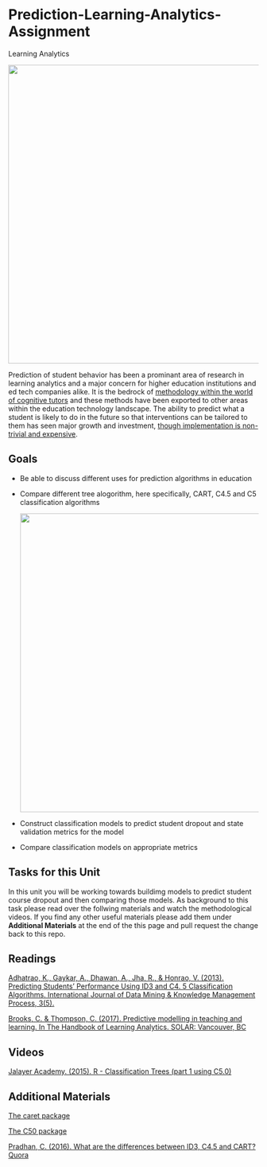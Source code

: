 # Prediction-Learning-Analytics-Assignment
Learning Analytics


<img src="https://i0.wp.com/tommarch.com/wp-content/uploads/2020/01/Data-Analytics.001-1.jpeg?ssl=1" width="600"><br>


Prediction of student behavior has been a prominant area of research in learning analytics and a major concern for higher education institutions and ed tech companies alike. It is the bedrock of [methodology within the world of cognitive tutors](https://solaresearch.org/hla-17/hla17-chapter5/) and these methods have been exported to other areas within the education technology landscape. The ability to predict what a student is likely to do in the future so that interventions can be tailored to them has seen major growth and investment, [though implementation is non-trivial and expensive](https://www.newamerica.org/education-policy/policy-papers/promise-and-peril-predictive-analytics-higher-education/). 

## Goals

* Be able to discuss different uses for prediction algorithms in education
* Compare different tree alogorithm, here specifically, CART, C4.5 and C5 classification algorithms

   <img src="https://qph.fs.quoracdn.net/main-qimg-fd3bd000bb9e904105b73fda2cc028bd-c" width="600"><br>
* Construct classification models to predict student dropout and state validation metrics for the model
* Compare classification models on appropriate metrics

## Tasks for this Unit

In this unit you will be working towards buildimg models to predict student course dropout and then comparing those models. As background to this task please read over the follwing materials and watch the methodological videos. If you find any other useful materials please add them under **Additional Materials** at the end of the this page and pull request the change back to this repo.

## Readings

[Adhatrao, K., Gaykar, A., Dhawan, A., Jha, R., & Honrao, V. (2013). Predicting Students’ Performance Using ID3 and C4. 5 Classification Algorithms. International Journal of Data Mining & Knowledge Management Process, 3(5).](https://arxiv.org/ftp/arxiv/papers/1310/1310.2071.pdf)

[Brooks, C. & Thompson, C. (2017). Predictive modelling in teaching and learning. In The Handbook of Learning Analytics. SOLAR: Vancouver, BC](https://solaresearch.org/hla-17/hla17-chapter5/)

## Videos

[Jalayer Academy. (2015). R - Classification Trees (part 1 using C5.0)](https://www.youtube.com/watch?v=5NquIfQxpxk)


## Additional Materials

[The caret package](https://topepo.github.io/caret/train-models-by-tag.html)

[The C50 package](https://topepo.github.io/C5.0/)

[Pradhan, C. (2016). What are the differences between ID3, C4.5 and CART? Quora](https://www.quora.com/What-are-the-differences-between-ID3-C4-5-and-CART)



